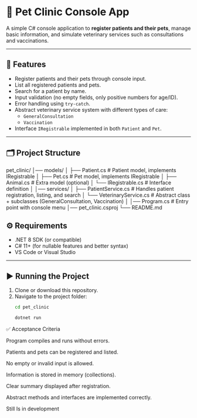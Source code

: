 # 🏥 Pet Clinic Console App

A simple C# console application to **register patients and their pets**, manage basic information, and simulate veterinary services such as consultations and vaccinations.

---

## 🚀 Features
- Register patients and their pets through console input.
- List all registered patients and pets.
- Search for a patient by name.
- Input validation (no empty fields, only positive numbers for age/ID).
- Error handling using `try-catch`.
- Abstract veterinary service system with different types of care:
  - `GeneralConsultation`
  - `Vaccination`
- Interface `IRegistrable` implemented in both `Patient` and `Pet`.

---

## 🗂️ Project Structure
pet_clinic/
│── models/
│ ├── Patient.cs # Patient model, implements IRegistrable
│ ├── Pet.cs # Pet model, implements IRegistrable
│ ├── Animal.cs # Extra model (optional)
│ └── IRegistrable.cs # Interface definition
│
│── services/
│ ├── PatientService.cs # Handles patient registration, listing, and search
│ └── VeterinaryService.cs # Abstract class + subclasses (GeneralConsultation, Vaccination)
│
│── Program.cs # Entry point with console menu
│── pet_clinic.csproj
└── README.md

## ⚙️ Requirements
- .NET 8 SDK (or compatible)
- C# 11+ (for nullable features and better syntax)
- VS Code or Visual Studio

---

## ▶️ Running the Project
1. Clone or download this repository.
2. Navigate to the project folder:
   ```bash
   cd pet_clinic

   dotnet run


✅ Acceptance Criteria

Program compiles and runs without errors.

Patients and pets can be registered and listed.

No empty or invalid input is allowed.

Information is stored in memory (collections).

Clear summary displayed after registration.

Abstract methods and interfaces are implemented correctly.



 Still Is in development
